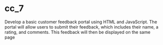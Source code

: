 # cc_7
 Develop a basic customer feedback portal using HTML and JavaScript. The portal will allow users to submit their feedback, which includes their name, a rating, and comments. This feedback will then be displayed on the same page
